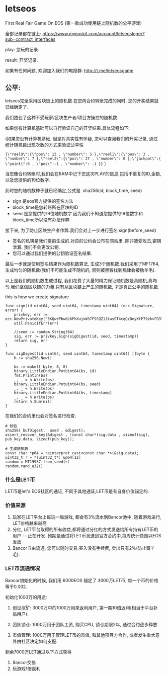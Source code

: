 # letseos

First Real Fair Game On EOS (第一款成功使用链上随机数的公平游戏)

全部记录都在链上: https://www.myeoskit.com/account/letseosloger?sub=contract_interfaces

play: 您玩的记录.

result: 开奖记录.

如果有任何问题, 欢迎加入我们的电报群: http://t.me/letseosgame

## 公平:

letseos完全采用区块链上的随机数.在您向合约转账完成的同时, 您的开奖结果就已经确定了.

我们独创了这种不受玩家/区块生产者/项目方操控的随机数.

如果您有计算机基础可以自行验证自己的开奖结果.具体流程如下:

(如果您没有计算机基础, 但是对真实性有怀疑, 您可以查阅我们的开奖记录, 通过统计随机数出现次数的方式来验证公平性

```{\"reel0\":{\"pos\": 13 , \"number\": 5 },\"reel1\":{\"pos\": 3 , \"number\": 7 },\"reel2\":{\"pos\": 27 , \"number\": 0 },\"jackpot\":{ \"point\":0 , \"pos\":-1 , \"number\": -1 }}```
)

当您像合约转账时,我们会在RAM中记下您这次PLAY的信息,包括不重复的ID,金额,以及您提供的19位数字.

此时您的随机数种子就已经确定,公式是
​    sha256(id, block_time, seed)

- sign 是eos官方提供的签名方法
- block_time是您转账所在区块的ID
- seed 是您提供的19位随机数字
  因为我们不知道您提供的19位数字和block_time所以没有办法作弊.

接下来, 为了防止区块生产者作弊.我们会对上一步进行签名
​    sign(before_seed)

- 签名的私钥是我们提前生成的.对应的公约会公布在网站里. 除非遭受攻击,密钥泄漏. 我们不会更改公钥.
- 您可以通过我们提供的公钥验证签名结果.

最后一步就是使用签名结果作为随机数算法, 生成3个随机数.我们采用了MF1764, 生成均匀的随机数(我们不可能生成不随机的, 否则被黑客找到规律会被撸羊毛).

以上是我们的随机数生成过程, 我们花费了大量的精力保证随机数是真随机,真均匀.我们坚信区块链的力量,只有从区块链上产生的随机数, 才是真正公平的随机数.

this is how we create signature

```
func sign(id uint64, seed uint64, timestamp uint64) (ecc.Signature, error) {
	privkey, err := ecc.NewPrivateKey("5KQwrPbwdL6PhXujxW37FSSQZ1JiwsST4cqQzDeyXtP79zkvFD3")
	util.PanicIfErr(err)

	//seed := random.String(64)
	sig, err := privkey.Sign(sigDigest(id, seed, timestamp))
	return sig, err
}

func sigDigest(id uint64, seed uint64, timestamp uint64) []byte {
	h := sha256.New()

	bs := make([]byte, 8, 8)
	binary.LittleEndian.PutUint64(bs, id)
	fmt.Println(bs)
	_, _ = h.Write(bs)
	binary.LittleEndian.PutUint64(bs, seed)
	_, _ = h.Write(bs)
	binary.LittleEndian.PutUint64(bs, timestamp)
	_, _ = h.Write(bs)
	return h.Sum(nil)
}
```

在我们的合约里也会对签名进行检查.

```
# 校验
sha256( bufDigest,  used , &digest);
assert_recover_key(&digest , (const char*)sig.data , sizeof(sig), pub_key.data, sizeof(pub_key));

# 生成随机数
const char *p64 = reinterpret_cast<const char *>(&sig.data);
uint32_t r = *(uint32_t*) &p64[12] 
random = MT19937.from_seed(r)
random.rand_u32()
```


### 什么是LET币

LET币是let's EOS社区的通证, 不同于其他通证,LET币是有自身价值锚定的.

### 价值来源

1. 玩家在LET平台上每玩一局游戏, 都会有3%流水到Bancor池中, 随着游戏进行, LET价格越来越高
2. 分红, LET平台取得的所有收益,都将通过分红的方式发送给所有持有LET币的用户 -- 正在开发. 预期是通过将LET币发送到官方合约中,每周统计快照以EOS发放
3. Bancor自由流通, 您可以随时交易.买入没有手续费, 卖出只有2%(防止薅羊毛).

### LET币流通情况

Bancor初始化的时候, 我们用 6000EOS 锚定了 3000万LET币, 每一个币的价格等于0.002.

初始化1000万的用途:

1. 创世挖矿: 3000万中的1000万用来返利用户, 第一期10倍返利(相当于平台补贴用户).

1. 团队锁仓: 1000万用于团队工资, 购买CPU, 锁仓期限2年, 通过合约逐步释放

1. 市值管理: 1000万用于管理LET币的市值, 和其他项目方合作, 或者发生重大意外由社区决定如何支配.

剩余7000万LET通过以下方式获得

1. Bancor交易
2. 玩游戏1倍返利


